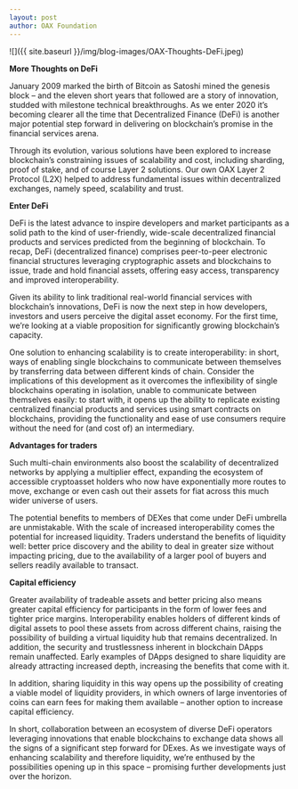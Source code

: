 ```yaml
---
layout: post
author: OAX Foundation
---
```


![]({{ site.baseurl }}/img/blog-images/OAX-Thoughts-DeFi.jpeg)

<b>More Thoughts on DeFi</b>
January 2009 marked the birth of Bitcoin as Satoshi mined the genesis block – and the eleven short years that followed are a story of innovation, studded with milestone technical breakthroughs.   As we enter 2020 it’s becoming clearer all the time that Decentralized Finance (DeFi) is another major potential step forward in delivering on blockchain’s promise in the financial services arena.  

Through its evolution, various solutions have been explored to increase blockchain’s constraining issues of scalability and cost, including sharding, proof of stake, and of course Layer 2 solutions. Our own OAX Layer 2 Protocol (L2X) helped to address fundamental issues within decentralized exchanges, namely speed, scalability and trust. 

<b>Enter DeFi</b>

DeFi is the latest advance to inspire developers and market participants as a solid path to the kind of user-friendly, wide-scale decentralized financial products and services predicted from the beginning of blockchain.  To recap, DeFi (decentralized finance) comprises peer-to-peer electronic financial structures leveraging cryptographic assets and blockchains to issue, trade and hold financial assets, offering easy access, transparency and improved interoperability.  

Given its ability to link traditional real-world financial services with blockchain’s innovations, DeFi is now the next step in how developers, investors and users perceive  the digital asset economy. For the first time, we’re looking at a viable proposition for significantly growing blockchain’s capacity.  

One solution to enhancing scalability is to create interoperability: in short, ways of enabling single blockchains to communicate between themselves by transferring data between different kinds of chain.  Consider the implications of this development as it overcomes the inflexibility of single blockchains operating in isolation, unable to communicate between themselves easily: to start with, it opens up the ability to replicate existing centralized financial products and services using smart contracts on blockchains, providing the functionality and ease of use consumers require without the need for (and cost of) an intermediary.  

<b>Advantages for traders</b>

Such multi-chain environments also boost the scalability of decentralized networks by applying a multiplier effect, expanding the ecosystem of accessible cryptoasset holders who now have exponentially more routes to move, exchange or even cash out their assets for fiat across this much wider universe of users.  

The potential benefits to members of DEXes that come under DeFi umbrella are unmistakable. With the scale of increased interoperability comes the potential for increased liquidity. Traders understand the benefits of liquidity well: better price discovery and the ability to deal in greater size without impacting pricing, due to the availability of a larger pool of buyers and sellers readily available to transact.  

<b>Capital efficiency</b>

Greater availability of tradeable assets and better pricing also means greater capital efficiency for participants in the form of lower fees and tighter price margins. Interoperability enables holders of different kinds of digital assets to pool these assets from across different chains, raising the possibility of building a virtual liquidity hub that remains decentralized.  In addition, the security and trustlessness inherent in blockchain DApps remain unaffected. Early examples of DApps designed to share liquidity are already attracting increased depth, increasing the benefits that come with it.  

In addition, sharing liquidity in this way opens up the possibility of creating a viable model of liquidity providers, in which owners of large inventories of coins can earn fees for making them available – another option to increase capital efficiency.  

In short, collaboration between an ecosystem of diverse DeFi operators leveraging innovations that enable blockchains to exchange data shows all the signs of a significant step forward for DExes. As we investigate ways of enhancing scalability and therefore liquidity, we’re enthused by the possibilities opening up in this space – promising further developments just over the horizon.  